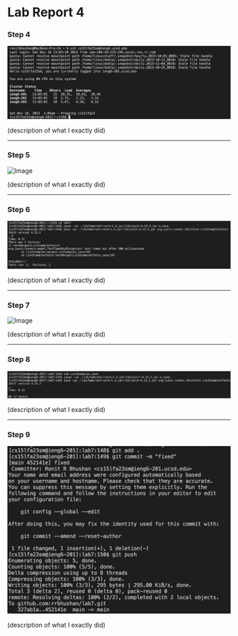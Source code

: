 # Lab Report 4

### Step 4

![Image](/lab4images/s4.png)

(description of what I exactly did) 

***

### Step 5

![Image](/lab4images/s5.png)

(description of what I exactly did) 

***

### Step 6

![Image](/lab4images/s6.png)

(description of what I exactly did) 

***

### Step 7

![Image](/lab4images/s7.png)

(description of what I exactly did) 

***

### Step 8

![Image](/lab4images/s8.png)

(description of what I exactly did) 

***

### Step 9

![Image](/lab4images/s9.png)

(description of what I exactly did) 
